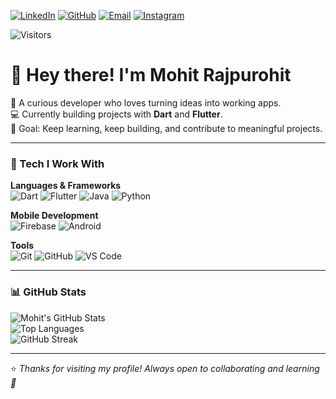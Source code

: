 [![LinkedIn](https://img.shields.io/badge/LinkedIn-0077B5?style=for-the-badge&logo=linkedin&logoColor=white)](https://www.linkedin.com/in/mohit-rajpurohit-36831730b)
[![GitHub](https://img.shields.io/badge/GitHub-000000?style=for-the-badge&logo=github&logoColor=white)](https://github.com/mojit-r)
[![Email](https://img.shields.io/badge/Email-D14836?style=for-the-badge&logo=gmail&logoColor=white)](mailto:rajpurohitmohit2023@gmail.com)
[![Instagram](https://img.shields.io/badge/Instagram-E4405F?style=for-the-badge&logo=instagram&logoColor=white)](https://instagram.com/mojit__r)

<img src="https://komarev.com/ghpvc/?username=mojit-r&style=flat-square&color=blue&label=Visitors" alt="Visitors"/>

# 👋 Hey there! I'm Mohit Rajpurohit


🌱 A curious developer who loves turning ideas into working apps.  
💻 Currently building projects with **Dart** and **Flutter**.    
🎯 Goal: Keep learning, keep building, and contribute to meaningful projects.  

---

### 🔨 Tech I Work With  

**Languages & Frameworks**  
![Dart](https://img.shields.io/badge/Dart-15A6C4?style=for-the-badge&logo=dart&logoColor=white)
![Flutter](https://img.shields.io/badge/Flutter-02569B?style=for-the-badge&logo=flutter&logoColor=white) 
![Java](https://img.shields.io/badge/Java-DC143C?style=for-the-badge&logo=openjdk&logoColor=white)
![Python](https://img.shields.io/badge/Python-FFD43B?style=for-the-badge&logo=python&logoColor=306998)


**Mobile Development**  
![Firebase](https://img.shields.io/badge/Firebase-FFCA28?style=for-the-badge&logo=firebase&logoColor=black) 
![Android](https://img.shields.io/badge/Android-3DDC84?style=for-the-badge&logo=android&logoColor=white)  

**Tools**  
![Git](https://img.shields.io/badge/Git-F05032?style=for-the-badge&logo=git&logoColor=white) 
![GitHub](https://img.shields.io/badge/GitHub-181717?style=for-the-badge&logo=github&logoColor=white) 
![VS Code](https://img.shields.io/badge/VS%20Code-007ACC?style=for-the-badge&logo=visualstudiocode&logoColor=white)  

---

### 📊 GitHub Stats
![Mohit's GitHub Stats](https://github-readme-stats.vercel.app/api?username=mojit-r&show_icons=true&theme=tokyonight)  
![Top Languages](https://github-readme-stats.vercel.app/api/top-langs/?username=mojit-r&layout=compact&theme=tokyonight)  
![GitHub Streak](https://streak-stats.demolab.com?user=mojit-r&theme=tokyonight)


---

⭐️ *Thanks for visiting my profile! Always open to collaborating and learning 🚀*
